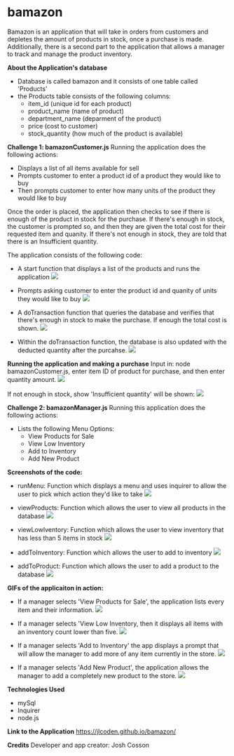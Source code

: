 # bamazon

Bamazon is an application that will take in orders from customers and depletes the amount of products in stock, once a purchase is made. Additionally, there is a second part to the application that allows a manager to track and manage the product inventory.

**About the Application's database**

- Database is called bamazon and it consists of one table called 'Products'
- the Products table consists of the following columns:
  - item_id (unique id for each product)
  - product_name (name of product)
  - department_name (deparment of the product)
  - price (cost to customer)
  - stock_quantity (how much of the product is available)

**Challenge 1: bamazonCustomer.js**
Running the application does the following actions:

- Displays a list of all items available for sell
- Prompts customer to enter a product id of a product they would like to buy
- Then prompts customer to enter how many units of the product they would like to buy

Once the order is placed, the application then checks to see if there is enough of the product in stock for the purchase. If there's enough in stock, the customer is prompted so, and then they are given the total cost for their requested item and quanity. If there's not enough in stock, they are told that there is an Insufficient quantity.

The application consists of the following code:

- A start function that displays a list of the products and runs the application
  ![](bamazonCustomer_start.PNG)

- Prompts asking customer to enter the product id and quanity of units they would like to buy
  ![](bamazonCustomer_prompt.PNG)

- A doTransaction function that queries the database and verifies that there's enough in stock to make the purchase. If enough the total cost is shown.
  ![](bamazonCustomer_showTotalCost.PNG)

- Within the doTransaction function, the database is also updated with the deducted quantity after the purcahse.
  ![](bamazonCustomer_queryDatabase.PNG)

**Running the application and making a purchase**
Input in: node bamazonCustomer.js, enter item ID of product for purchase, and then enter quantity amount.
![](bamazonCustomer.gif)

If not enough in stock, show 'Insufficient quantity' will be shown:
![](notEnoughinStock.gif)

**Challenge 2: bamazonManager.js**
Running this application does the following actions:

- Lists the following Menu Options:
  - View Products for Sale
  - View Low Inventory
  - Add to Inventory
  - Add New Product

**Screenshots of the code:**

- runMenu: Function which displays a menu and uses inquirer to allow the user to pick which action they'd like to take
  ![](01_runMenu.PNG)

- viewProducts: Function which allows the user to view all products in the database
  ![](02_viewProducts.PNG)

- viewLowIventory: Function which allows the user to view inventory that has less than 5 items in stock
  ![](03_viewProducts.PNG)

- addToInventory: Function which allows the user to add to inventory
  ![](04_addToInventory.PNG)

- addToProduct: Function which allows the user to add a product to the database
  ![](05_addToProduct.PNG)

**GIFs of the applicaiton in action:**

- If a manager selects 'View Products for Sale', the application lists every item and their information.
  ![](viewProductsForSale.gif)

- If a manager selects 'View Low Inventory, then it displays all items with an inventory count lower than five.
  ![](viewLowInventory.gif)

- If a manager selects 'Add to Inventory' the app displays a prompt that will allow the manager to add more of any item currently in the store.
  ![](addToInventory.gif)

- If a manager selects 'Add New Product', the application allows the manager to add a completely new product to the store.
  ![](addNewProduct.gif)

**Technologies Used**

- mySql
- Inquirer
- node.js

**Link to the Application**
https://jlcoden.github.io/bamazon/

**Credits**
Developer and app creator: Josh Cosson
